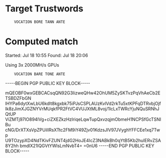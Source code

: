 # Target Trustwords

```
    VOCATION BORE TANN ANTE
```

# Computed match

Started:    Jul 18 10:55
Found:      Jul 18 20:06

Using 3x 2000MH/s GPUs

```
    VOCATION BARE TONE ANTE
```
-----BEGIN PGP PUBLIC KEY BLOCK-----

mQEOBF0wxGEBCACsqQN92G3IizweQHw42OhUM5ZySKTvzPqVhAeCb2ETSBDZFbGN
lHYPa6dytXwLbU6kdlt8kgxbk75iPJsCSPLAUzKvlVd2rkTu5xtKPFqDTRvbjOjf
Ik8zJimXJGZNYVrMUqkfPR2FtVC4VUJXtML8voj/1lcLxTWRcYjuNQuSRNhJQtUP
ViZMTj97IO894lVg+ciZXEZkzHzlriqeLqwTupQxvzqjmObmeH1NCPSfGcTSNIBu
cNG/DrXTXsVpZPUilIRsXTtc2FM9iY49Zjv01KdzsJlV97JVyghYFFCEe1xq7Twp
U9TOzypXD4NdTKivFZUNT4jdG2HoJE4IcZ3NABkBh0qYtB5Kb2huIERvZSA8Y2hh
bmdlX21lQGVtYWlsLmNvbT4=
=0nU6
-----END PGP PUBLIC KEY BLOCK-----
```

